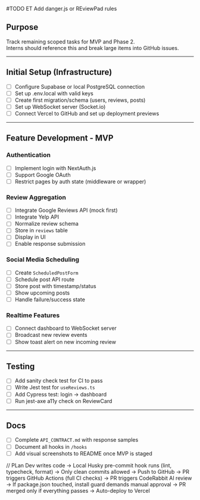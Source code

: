 #TODO ET Add danger.js or REviewPad rules
## Purpose

Track remaining scoped tasks for MVP and Phase 2.  
Interns should reference this and break large items into GitHub issues.

---

## Initial Setup (Infrastructure)

- [ ] Configure Supabase or local PostgreSQL connection
- [ ] Set up .env.local with valid keys
- [ ] Create first migration/schema (users, reviews, posts)
- [ ] Set up WebSocket server (Socket.io)
- [ ] Connect Vercel to GitHub and set up deployment previews

---

## Feature Development - MVP

### Authentication

- [ ] Implement login with NextAuth.js
- [ ] Support Google OAuth
- [ ] Restrict pages by auth state (middleware or wrapper)

### Review Aggregation

- [ ] Integrate Google Reviews API (mock first)
- [ ] Integrate Yelp API
- [ ] Normalize review schema
- [ ] Store in `reviews` table
- [ ] Display in UI
- [ ] Enable response submission

### Social Media Scheduling

- [ ] Create `ScheduledPostForm`
- [ ] Schedule post API route
- [ ] Store post with timestamp/status
- [ ] Show upcoming posts
- [ ] Handle failure/success state

### Realtime Features

- [ ] Connect dashboard to WebSocket server
- [ ] Broadcast new review events
- [ ] Show toast alert on new incoming review

---

## Testing

- [ ] Add sanity check test for CI to pass
- [ ] Write Jest test for `useReviews.ts`
- [ ] Add Cypress test: login → dashboard
- [ ] Run jest-axe a11y check on ReviewCard

---

## Docs

- [ ] Complete `API_CONTRACT.md` with response samples
- [ ] Document all hooks in `/hooks`
- [ ] Add visual screenshots to README once MVP is staged

// PLan
Dev writes code → 
Local Husky pre-commit hook runs (lint, typecheck, format) → 
Only clean commits allowed →
Push to GitHub →
PR triggers GitHub Actions (full CI checks) →
PR triggers CodeRabbit AI review →
If package.json touched, install guard demands manual approval →
PR merged only if everything passes →
Auto-deploy to Vercel

